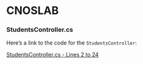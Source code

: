 # CNOSLAB

### StudentsController.cs

Here’s a link to the code for the `StudentsController`:

[StudentsController.cs - Lines 2 to 24](#L2-L24)
